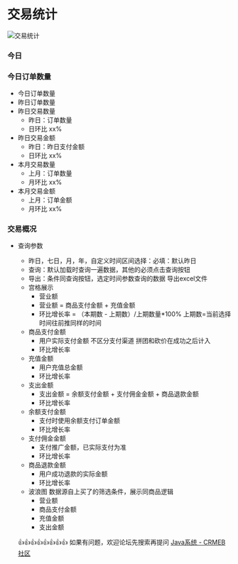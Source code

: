 # 交易统计

![交易统计](https://cdn.jsdelivr.net/gh/xbdazz/mypic/img/202204011927347.png)

### 今日
### 今日订单数量
- 今日订单数量
- 昨日订单数量
- 昨日交易数量
    - 昨日：订单数量
    - 日环比 xx%
- 昨日交易金额
    - 昨日：昨日支付金额
    - 日环比 xx%
- 本月交易数量
    - 上月：订单数量
    - 月环比 xx%
- 本月交易金额
    - 上月：订单金额
    - 月环比 xx%
### 交易概况
- 查询参数
    - 昨日，七日，月，年，自定义时间区间选择：必填：默认昨日
    - 查询：默认加载时查询一遍数据，其他的必须点击查询按钮
    - 导出：条件同查询按钮，选定时间参数查询的数据 导出excel文件
    - 宫格展示
        - 营业额
        - 营业额 = 商品支付金额 + 充值金额
        - 环比增长率 = （本期数 - 上期数）/上期数量\*100% 上期数=当前选择时间往前推同样的时间
    - 商品支付金额
        - 用户实际支付金额 不区分支付渠道 拼团和砍价在成功之后计入
        - 环比增长率
    - 充值金额
        - 用户充值总金额
        - 环比增长率
    - 支出金额
        - 支出金额 = 余额支付金额 + 支付佣金金额 + 商品退款金额
        - 环比增长率
    - 余额支付金额
        - 支付时使用余额支付订单金额
        - 环比增长率
    - 支付佣金金额
        - 支付推广金额，已实际支付为准
        - 环比增长率
    - 商品退款金额
        - 用户成功退款的实际金额
        - 环比增长率
    - 波浪图 数据源自上买了的筛选条件，展示同商品逻辑
        - 营业额
        - 商品支付金额
        - 充值金额
        - 支出金额

  👍👍👍👍👍👍👍👍 如果有问题，欢迎论坛先搜索再提问 [Java系统 - CRMEB社区](https://q.crmeb.com/?categoryId=122&sequence=0)
